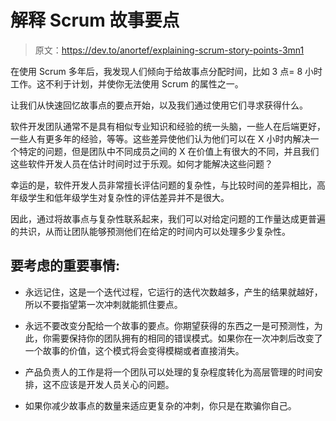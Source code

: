# 解释 Scrum 故事要点

> 原文：<https://dev.to/anortef/explaining-scrum-story-points-3mn1>

在使用 Scrum 多年后，我发现人们倾向于给故事点分配时间，比如 3 点= 8 小时工作。这不利于计划，并使你无法使用 Scrum 的属性之一。

让我们从快速回忆故事点的要点开始，以及我们通过使用它们寻求获得什么。

软件开发团队通常不是具有相似专业知识和经验的统一头脑，一些人在后端更好，一些人有更多年的经验，等等。这些差异使他们认为他们可以在 X 小时内解决一个特定的问题，但是团队中不同成员之间的 X 在价值上有很大的不同，并且我们这些软件开发人员在估计时间时过于乐观。如何才能解决这些问题？

幸运的是，软件开发人员非常擅长评估问题的复杂性，与比较时间的差异相比，高年级学生和低年级学生对复杂性的评估差异并不是很大。

因此，通过将故事点与复杂性联系起来，我们可以对给定问题的工作量达成更普遍的共识，从而让团队能够预测他们在给定的时间内可以处理多少复杂性。

## 要考虑的重要事情:

*   永远记住，这是一个迭代过程，它运行的迭代次数越多，产生的结果就越好，所以不要指望第一次冲刺就能抓住要点。

*   永远不要改变分配给一个故事的要点。你期望获得的东西之一是可预测性，为此，你需要保持你的团队拥有的相同的错误模式。如果你在一次冲刺后改变了一个故事的价值，这个模式将会变得模糊或者直接消失。

*   产品负责人的工作是将一个团队可以处理的复杂程度转化为高层管理的时间安排，这不应该是开发人员关心的问题。

*   如果你减少故事点的数量来适应更复杂的冲刺，你只是在欺骗你自己。
